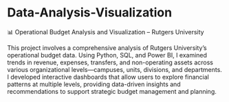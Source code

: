 # Data-Analysis-Visualization

📊 Operational Budget Analysis and Visualization – Rutgers University

This project involves a comprehensive analysis of Rutgers University’s operational budget data. Using Python, SQL, and Power BI, I examined trends in revenue, expenses, transfers, and non-operating assets across various organizational levels—campuses, units, divisions, and departments.
I developed interactive dashboards that allow users to explore financial patterns at multiple levels, providing data-driven insights and recommendations to support strategic budget management and planning.
